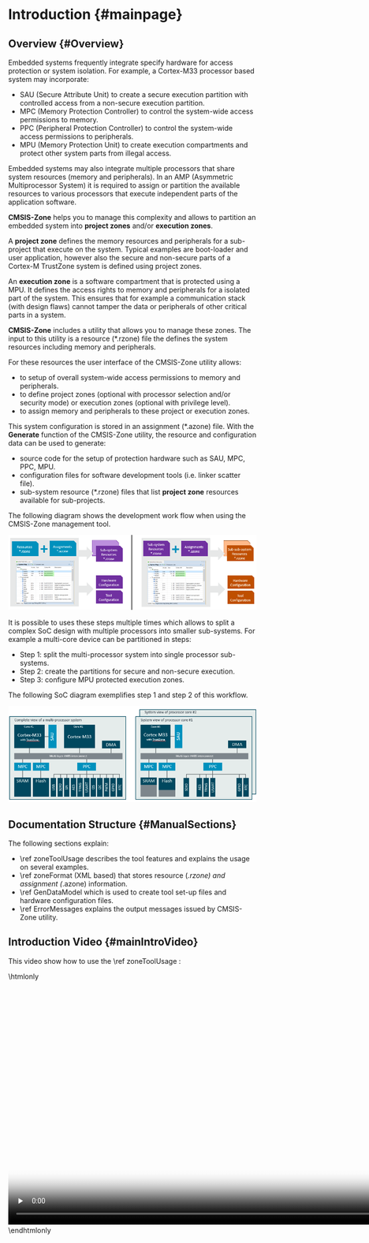 ﻿# Introduction {#mainpage}

## Overview {#Overview}

Embedded systems frequently integrate specify hardware for access protection or system isolation. For example, a Cortex-M33 processor based system may incorporate:
 - SAU (Secure Attribute Unit) to create a secure execution partition with controlled access from a non-secure execution partition.
 - MPC (Memory Protection Controller) to control the system-wide access permissions to memory.
 - PPC (Peripheral Protection Controller) to control the system-wide access permissions to peripherals.
 - MPU (Memory Protection Unit) to create execution compartments and protect other system parts from illegal access.

Embedded systems may also integrate multiple processors that share system resources (memory and peripherals). In an AMP (Asymmetric Multiprocessor System) it is required to assign or partition the available resources to various processors that execute independent parts of the application software.

**CMSIS-Zone** helps you to manage this complexity and allows to partition an embedded system into **project zones** and/or **execution zones**.

A **project zone** defines the memory resources and peripherals for a sub-project that execute on the system. Typical examples are boot-loader and user application, however also the secure and non-secure parts of a Cortex-M TrustZone system is defined using project zones.

An **execution zone** is a software compartment that is protected using a MPU.
It defines the access rights to memory and peripherals for a isolated part of the system. This ensures that for example a communication stack (with design flaws) cannot tamper the data or peripherals of other critical parts in a system.

**CMSIS-Zone** includes a utility that allows you to manage these zones. The input to this utility is a resource (\*.rzone) file the defines the system resources including memory and peripherals.

For these resources the user interface of the CMSIS-Zone utility allows:
 - to setup of overall system-wide access permissions to memory and peripherals.
 - to define project zones (optional with processor selection and/or security mode) or execution zones (optional with privilege level).
 - to assign memory and peripherals to these project or execution zones.

This system configuration is stored in an assignment (\*.azone) file.  With the **Generate** function of
the CMSIS-Zone utility, the resource and configuration data can be used to generate:
 - source code for the setup of protection hardware such as SAU, MPC, PPC, MPU.
 - configuration files for software development tools (i.e. linker scatter file).
 - sub-system resource (\*.rzone) files that list **project zone** resources available for sub-projects.

The following diagram shows the development work flow when using the CMSIS-Zone management tool.

![CMSIS-Zone development workflow](./images/Partitioning_Workflow.png)

It is possible to uses these steps multiple times which allows to split a complex SoC design with multiple processors into smaller sub-systems. For example a multi-core device can be partitioned in steps:
 - Step 1: split the multi-processor system into single processor sub-systems.
 - Step 2: create the partitions for secure and non-secure execution.
 - Step 3: configure MPU protected execution zones.

The following SoC diagram exemplifies step 1 and step 2 of this workflow.

![Hardware partitioning in multiple steps](./images/Partitioning_Hardware.png)

## Documentation Structure {#ManualSections}

The following sections explain:
- \ref zoneToolUsage describes the tool features and explains the usage on several examples.
- \ref zoneFormat (XML based) that stores resource (*.rzone) and assignment (*.azone) information.
- \ref GenDataModel which is used to create tool set-up files and hardware configuration files.
- \ref ErrorMessages explains the output messages issued by CMSIS-Zone utility.

## Introduction Video {#mainIntroVideo}

This video show how to use the \ref zoneToolUsage :

\htmlonly
<video preload="none" controls="" poster="https://community.arm.com/cfs-file/__key/telligent-evolution-videotranscoding-securefilestorage/communityserver-blogs-components-weblogfiles-00-00-00-21-12/Nuvoton_5F00_Zone.mp4.jpg" width="880" height="495">
      <source type="video/mp4" src="https://community.arm.com/cfs-file/__key/telligent-evolution-videotranscoding-securefilestorage/communityserver-blogs-components-weblogfiles-00-00-00-21-12/Nuvoton_5F00_Zone.mp4.mp4">
      <source type="video/webm" src="https://community.arm.com/cfs-file/__key/telligent-evolution-videotranscoding-securefilestorage/communityserver-blogs-components-weblogfiles-00-00-00-21-12/Nuvoton_5F00_Zone.mp4.webm">
  </video>
\endhtmlonly
